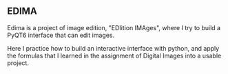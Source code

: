## EDIMA
Edima is a project of image edition, "EDIition IMAges", where I try to build a PyQT6 interface that can edit images. 

Here I practice how to build an interactive interface with python, and apply the formulas that I learned in the assignment of Digital Images into a usable project. 
